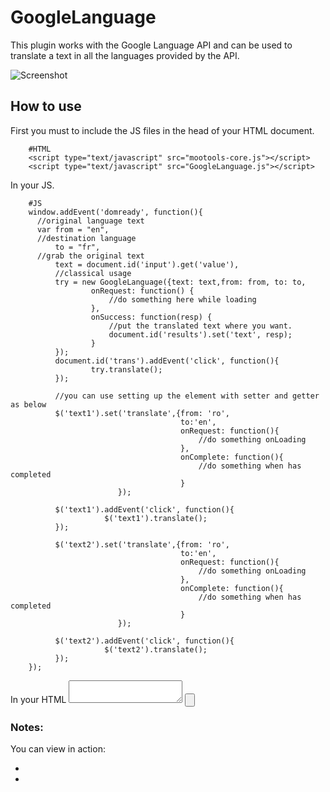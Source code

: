 GoogleLanguage
==============

This plugin works with the Google Language API and can be used to translate a text in all the languages provided by the API.

![Screenshot](http://farm6.static.flickr.com/5258/5459079802_38c4728235_b.jpg)

How to use
----------


First you must to include the JS files in the head of your HTML document.

        #HTML
        <script type="text/javascript" src="mootools-core.js"></script>
        <script type="text/javascript" src="GoogleLanguage.js"></script>

In your JS.

        #JS
        window.addEvent('domready', function(){
          //original language text
          var from = "en", 
          //destination language    
              to = "fr", 
          //grab the original text
              text = document.id('input').get('value'),
              //classical usage
              try = new GoogleLanguage({text: text,from: from, to: to, 
                      onRequest: function() {
                          //do something here while loading
                      },
                      onSuccess: function(resp) {
                          //put the translated text where you want.
                          document.id('results').set('text', resp);
                      }
              });
              document.id('trans').addEvent('click', function(){
                      try.translate();
              });

              //you can use setting up the element with setter and getter as below
              $('text1').set('translate',{from: 'ro',
                                          to:'en',
                                          onRequest: function(){ 
                                              //do something onLoading
                                          },
                                          onComplete: function(){ 
                                              //do something when has completed
                                          }
                            });

              $('text1').addEvent('click', function(){
                         $('text1').translate();
              }); 

              $('text2').set('translate',{from: 'ro',
                                          to:'en',
                                          onRequest: function(){ 
                                              //do something onLoading
                                          },
                                          onComplete: function(){ 
                                              //do something when has completed
                                          }
                            });

              $('text2').addEvent('click', function(){
                         $('text2').translate();
              }); 
        });


In your HTML
        <textarea id="input"></textarea>
        <input type="button" id="trans" />   
        <div id="results"></div> 
        <div id="text1"></div>
        <div id="text2"></div>
### Notes:

You can view in action:

- []()
- []()